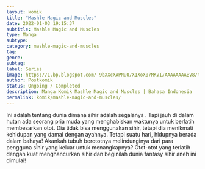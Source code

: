 ```yaml
---
layout: komik
title: "Mashle Magic and Muscles"
date: 2022-01-03 19:15:37
subtitle: Mashle Magic and Muscles
type: Manga
subtype: 
category: mashle-magic-and-muscles
tag: 
genre: 
subtag: 
label: Series
image: https://1.bp.blogspot.com/-9bXXcXAPNu0/X1XoX07MKVI/AAAAAAAABV8/tN31dPlav5cti4YeClFa3ur1uGpPTHKJACLcBGAsYHQ/s72-c/Mashle-Magic-and-Muscles.jpg
author: Postkomik
status: Ongoing / Completed
description: Manga Komik Mashle Magic and Muscles | Bahasa Indonesia
permalink: komik/mashle-magic-and-muscles/
---
```


Ini adalah tentang dunia dimana sihir adalah segalanya . Tapi jauh di dalam hutan ada seorang pria muda yang menghabiskan waktunya untuk berlatih membesarkan otot. Dia tidak bisa menggunakan sihir, tetapi dia menikmati kehidupan yang damai dengan ayahnya. Tetapi suatu hari, hidupnya berada dalam bahaya! Akankah tubuh berototnya melindunginya dari para pengguna sihir yang keluar untuk menangkapnya? Otot-otot yang terlatih dengan kuat menghancurkan sihir dan beginilah dunia fantasy sihir aneh ini dimulai!
